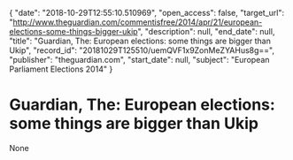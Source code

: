 {
  "date": "2018-10-29T12:55:10.510969", 
  "open_access": false, 
  "target_url": "http://www.theguardian.com/commentisfree/2014/apr/21/european-elections-some-things-bigger-ukip", 
  "description": null, 
  "end_date": null, 
  "title": "Guardian, The: European elections: some things are bigger than Ukip", 
  "record_id": "20181029T125510/uemQVF1x9ZonMeZYAHus8g==", 
  "publisher": "theguardian.com", 
  "start_date": null, 
  "subject": "European Parliament Elections 2014"
}

# Guardian, The: European elections: some things are bigger than Ukip

None